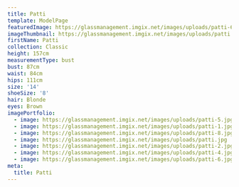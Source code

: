 ```yaml
---
title: Patti
template: ModelPage
featuredImage: https://glassmanagement.imgix.net/images/uploads/patti-6.jpg
imageThumbnail: https://glassmanagement.imgix.net/images/uploads/patti.jpg
firstName: Patti
collection: Classic
height: 157cm
measurementType: bust
bust: 87cm
waist: 84cm
hips: 111cm
size: '14'
shoeSize: '8'
hair: Blonde
eyes: Brown
imagePortfolio:
  - image: https://glassmanagement.imgix.net/images/uploads/patti-5.jpg
  - image: https://glassmanagement.imgix.net/images/uploads/patti-1.jpg
  - image: https://glassmanagement.imgix.net/images/uploads/patti-8.jpg
  - image: https://glassmanagement.imgix.net/images/uploads/patti.jpg
  - image: https://glassmanagement.imgix.net/images/uploads/patti-2.jpg
  - image: https://glassmanagement.imgix.net/images/uploads/patti-4.jpg
  - image: https://glassmanagement.imgix.net/images/uploads/patti-6.jpg
meta:
  title: Patti
---
```


